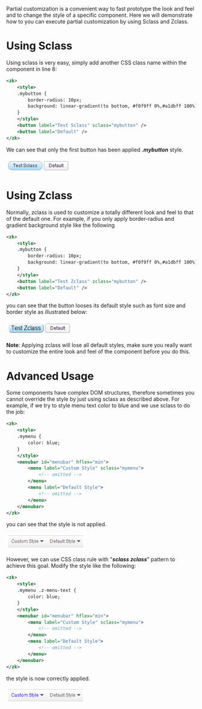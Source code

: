 

Partial customization is a convenient way to fast prototype the look and
feel and to change the style of a specific component. Here we will
demonstrate how to you can execute partial customization by using Sclass
and Zclass.

# Using Sclass

Using sclass is very easy, simply add another CSS class name within the
component in line 8:

``` xml
<zk>
    <style>
    .mybutton {
        border-radius: 10px;
        background: linear-gradient(to bottom, #f0f9ff 0%,#a1dbff 100%);
    }
    </style>
    <button label="Test Sclass" sclass="mybutton" />
    <button label="Default" />
</zk>
```

We can see that only the first button has been applied ***.mybutton***
style.

![](images/styleguide-sclass.png)

# Using Zclass

Normally, zclass is used to customize a totally different look and feel
to that of the default one. For example, if you only apply border-radius
and gradient background style like the following

``` xml
<zk>
    <style>
    .mybutton {
        border-radius: 10px;
        background: linear-gradient(to bottom, #f0f9ff 0%,#a1dbff 100%);
    }
    </style>
    <button label="Test Zclass" zclass="mybutton" />
    <button label="Default" />
</zk>
```

you can see that the button looses its default style such as font size
and border style as illustrated below:

![](images/styleguide-zclass.png)

**Note**: Applying zclass will lose all default styles, make sure you
really want to customize the entire look and feel of the component
before you do this.

# Advanced Usage

Some components have complex DOM structures, therefore sometimes you
cannot override the style by just using sclass as described above. For
example, if we try to style menu text color to blue and we use sclass to
do the job:

``` xml
<zk>
    <style>
    .mymenu {
        color: blue;
    }
    </style>
    <menubar id="menubar" hflex="min">
        <menu label="Custom Style" sclass="mymenu">
            <!-- omitted -->
        </menu>
        <menu label="Default Style">
            <!-- omitted -->
        </menu>
    </menubar>
</zk>
```

you can see that the style is not applied.

![](images/styleguide-sclass-advanced1.png)

However, we can use CSS class rule with "***sclass zclass***" pattern to
achieve this goal. Modify the style like the following:

``` xml
<zk>
    <style>
    .mymenu .z-menu-text {
        color: blue;
    }
    </style>
    <menubar id="menubar" hflex="min">
        <menu label="Custom Style" sclass="mymenu">
            <!-- omitted -->
        </menu>
        <menu label="Default Style">
            <!-- omitted -->
        </menu>
    </menubar>
</zk>
```

the style is now correctly applied.

![](images/styleguide-sclass-advanced2.png)


